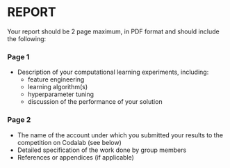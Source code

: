 # REPORT

Your report should be 2 page maximum, in PDF format and should include
the following:

### Page 1
- Description of your computational learning experiments, including:
  - feature engineering
  - learning algorithm(s)
  - hyperparameter tuning
  - discussion of the performance of your solution

### Page 2
- The name of the account under which you submitted your results to the
competition on Codalab (see below)
- Detailed specification of the work done by group members
- References or appendices (if applicable)
